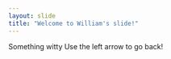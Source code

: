 ```yaml
---
layout: slide
title: "Welcome to William's slide!"
---
```

Something witty
Use the left arrow to go back!
